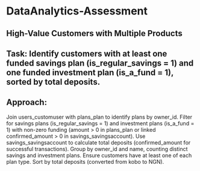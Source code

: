 # DataAnalytics-Assessment
## High-Value Customers with Multiple Products
## Task: Identify customers with at least one funded savings plan (is_regular_savings = 1) and one funded investment plan (is_a_fund = 1), sorted by total deposits.

## Approach:

Join users_customuser with plans_plan to identify plans by owner_id.
Filter for savings plans (is_regular_savings = 1) and investment plans (is_a_fund = 1) with non-zero funding (amount > 0 in plans_plan or linked confirmed_amount > 0 in savings_savingsaccount).
Use savings_savingsaccount to calculate total deposits (confirmed_amount for successful transactions).
Group by owner_id and name, counting distinct savings and investment plans.
Ensure customers have at least one of each plan type.
Sort by total deposits (converted from kobo to NGN).

